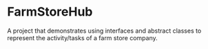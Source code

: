 # FarmStoreHub
A project that demonstrates using interfaces and abstract classes to represent the activity/tasks of a farm store company.
